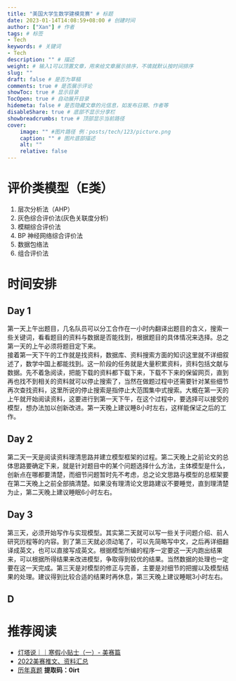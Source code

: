 ```yaml
---
title: "美国大学生数学建模竞赛" # 标题
date: 2023-01-14T14:08:59+08:00 # 创建时间
author: ["Xan"] # 作者
tags: # 标签
- Tech 
keywords: # 关键词
- Tech 
description: "" # 描述
weight: # 输入1可以顶置文章，用来给文章展示排序，不填就默认按时间排序
slug: ""
draft: false # 是否为草稿
comments: true # 是否展示评论
showToc: true # 显示目录
TocOpen: true # 自动展开目录
hidemeta: false # 是否隐藏文章的元信息，如发布日期、作者等
disableShare: true # 底部不显示分享栏
showbreadcrumbs: true # 顶部显示当前路径
cover:
    image: "" #图片路径 例：posts/tech/123/picture.png
    caption: "" # 图片底部描述
    alt: ""
    relative: false
---
```


# 评价类模型（E类）
1. 层次分析法（AHP）
2. 灰色综合评价法(灰色关联度分析)
3. 模糊综合评价法
4. BP 神经网络综合评价法
5. 数据包络法
6. 组合评价法
# 时间安排
## Day 1
第一天上午出题目，几名队员可以分工合作在一小时内翻译出题目的含义，搜索一些关键词，看看题目的资料与数据是否能找到，根据题目的具体情况来选择。总之第一天的上午必须将题目定下来。  
接着第一天下午的工作就是找资料，数据库、资料搜索方面的知识这里就不详细叙述了，数学中国上都能找到。这一阶段的任务就是大量积累资料，资料包括文献与数据。先不着急阅读，把能下载的资料都下载下来，下载不下来的保留网页，直到再也找不到相关的资料就可以停止搜索了，当然在做题过程中还需要针对某些细节再次查找资料，这里所说的停止搜索是指停止大范围集中式搜索。大概在第一天的上午就开始阅读资料，这要进行到第一天下午，在这个过程中，要选择可以接受的模型，想办法加以创新改进。第一天晚上建议睡8小时左右，这样能保证之后的工作。
## Day 2
第二天一天是阅读资料理清思路并建立模型框架的过程。第二天晚上之前论文的总体思路要确定下来，就是针对题目中的某个问题选择什么方法，主体模型是什么，创新点在哪都要清楚，而细节问题暂时先不考虑，总之论文思路与模型的总框架要在第二天晚上之前全部搞清楚。如果没有理清论文思路建议不要睡觉，直到理清楚为止，第二天晚上建议睡眠6小时左右。
## Day 3
第三天，必须开始写作与实现模型。其实第二天就可以写一些关于问题介绍、前人研究历程等的内容。到了第三天就必须动笔了，可以先简略写中文，之后再详细翻译成英文，也可以直接写成英文。根据模型所编的程序一定要这一天内跑出结果来，可以根据所得结果来改进模型，争取得到较优的结果。当然数据的处理也一定要在这一天完成。第三天是对模型的修正与完善，主要是对细节的把握以及模型结果的处理。建议得到比较合适的结果时再休息，第三天晚上建议睡眠3小时左右。
## D

# 推荐阅读
- [灯塔说｜｜寒假小贴士（一）- 美赛篇](https://mp.weixin.qq.com/s/oClqRNKRO_A_h6OIPu2kfw)
- [2022美赛推文、资料汇总](https://mp.weixin.qq.com/s/ww8FLhf45a0FiyXhu_ApPg)
- [历年真题](https://pan.baidu.com/s/15cSHyCoRul4UrLkkp4aryw)    **提取码：0irt**